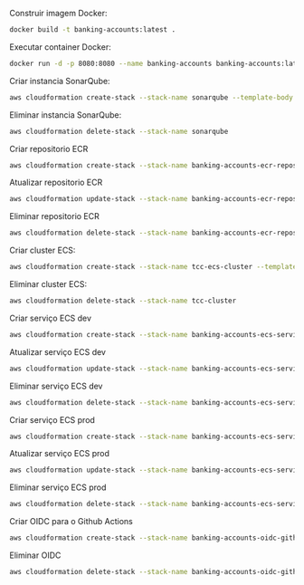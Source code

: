 Construir imagem Docker:
```bash
docker build -t banking-accounts:latest .
```

Executar container Docker:
```bash
docker run -d -p 8080:8080 --name banking-accounts banking-accounts:latest
```

Criar instancia SonarQube:
```bash
aws cloudformation create-stack --stack-name sonarqube --template-body file://infra/ec2.sonarqube.template.yaml
```

Eliminar instancia SonarQube:
```bash
aws cloudformation delete-stack --stack-name sonarqube
```

Criar repositorio ECR
```bash
aws cloudformation create-stack --stack-name banking-accounts-ecr-repository --template-body file://infra/ecr.repository.template.yaml
```

Atualizar repositorio ECR
```bash
aws cloudformation update-stack --stack-name banking-accounts-ecr-repository --template-body file://infra/ecr.repository.template.yaml
```

Eliminar repositorio ECR
```bash
aws cloudformation delete-stack --stack-name banking-accounts-ecr-repository
``` 

Criar cluster ECS:
```bash
aws cloudformation create-stack --stack-name tcc-ecs-cluster --template-body file://infra/ecs.cluster.template.yaml --capabilities CAPABILITY_NAMED_IAM
```

Eliminar cluster ECS:
```bash
aws cloudformation delete-stack --stack-name tcc-cluster
```

Criar serviço ECS dev
```bash
aws cloudformation create-stack --stack-name banking-accounts-ecs-service-dev --template-body file://infra/ecs.service.template.yaml --capabilities CAPABILITY_NAMED_IAM --parameters ParameterKey=EnvironmentName,ParameterValue=dev
```

Atualizar serviço ECS dev
```bash
aws cloudformation update-stack --stack-name banking-accounts-ecs-service-dev --template-body file://infra/ecs.service.template.yaml --capabilities CAPABILITY_NAMED_IAM
```

Eliminar serviço ECS dev
```bash
aws cloudformation delete-stack --stack-name banking-accounts-ecs-service-dev
``` 

Criar serviço ECS prod
```bash
aws cloudformation create-stack --stack-name banking-accounts-ecs-service-prod --template-body file://infra/ecs.service.template.yaml --capabilities CAPABILITY_NAMED_IAM --parameters ParameterKey=EnvironmentName,ParameterValue=prod
```

Atualizar serviço ECS prod
```bash
aws cloudformation update-stack --stack-name banking-accounts-ecs-service-prod --template-body file://infra/ecs.service.template.yaml --capabilities CAPABILITY_NAMED_IAM
```

Eliminar serviço ECS prod
```bash
aws cloudformation delete-stack --stack-name banking-accounts-ecs-service-prod
``` 

Criar OIDC para o Github Actions
```bash
aws cloudformation create-stack --stack-name banking-accounts-oidc-github-actions --template-body file://infra/iam.oidc.template.yaml --capabilities CAPABILITY_NAMED_IAM
```

Eliminar OIDC
```bash
aws cloudformation delete-stack --stack-name banking-accounts-oidc-github-actions
```